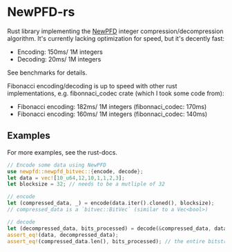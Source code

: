 # NewPFD-rs

Rust library implementing the [NewPFD](https://dl.acm.org/doi/10.1145/1526709.1526764) integer compression/decompression algorithm. It's currently lacking optimization for speed, but it's decently fast: 
- Encoding: 150ms/ 1M integers
- Decoding: 20ms/ 1M integers

See benchmarks for details.

Fibonacci encoding/decoding is up to speed with other rust implementations, e.g. fibonnaci_codec crate (which I took some code from):
- Fibonacci encoding: 182ms/ 1M integers  (fibonnaci_codec: 170ms)
- Fibonacci encoding: 160ms/ 1M integers  (fibonnaci_codec: 140ms)

## Examples
For more examples, see the rust-docs.
```rust
// Encode some data using NewPFD
use newpfd::newpfd_bitvec::{encode, decode};
let data = vec![10_u64,12,10,1,1,2,3];
let blocksize = 32; // needs to be a mutliple of 32

// encode
let (compressed_data, _) = encode(data.iter().cloned(), blocksize);
// compressed_data is a `bitvec::BitVec` (similar to a Vec<bool>)

// decode
let (decompressed_data, bits_processed) = decode(&compressed_data, data.len(), blocksize);
assert_eq!(data, decompressed_data);
assert_eq!(compressed_data.len(), bits_processed); // the entire bitstream was consumed
```
